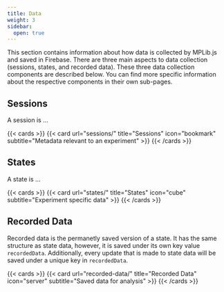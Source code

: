 ```yaml
---
title: Data
weight: 3
sidebar:
  open: true
---
```


This section contains information about how data is collected by MPLib.js and saved in Firebase.
There are three main aspects to data collection (sessions, states, and recorded data). These
three data collection components are described below. You can find more specific information about
the respective components in their own sub-pages.

## Sessions

A session is ...

{{< cards >}}
  {{< card
    url="sessions/"
    title="Sessions"
    icon="bookmark"
    subtitle="Metadata relevant to an experiment"
    >}}
{{< /cards >}}


## States

A state is ...

{{< cards >}}
  {{< card
    url="states/"
    title="States"
    icon="cube"
    subtitle="Experiment specific data"
    >}}
{{< /cards >}}


## Recorded Data

Recorded data is the permanetly saved version of a state. It has the same structure as state data,
however, it is saved under its own key value `recordedData`. Additionally, every update that is
made to state data will be saved under a unique key in `recordedData`.

{{< cards >}}
  {{< card
    url="recorded-data/"
    title="Recorded Data"
    icon="server"
    subtitle="Saved data for analysis"
    >}}
{{< /cards >}}
